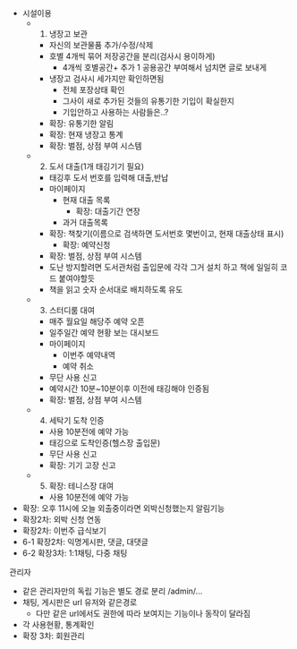 - 시설이용
	- 1. 냉장고 보관
		- 자신의 보관물품 추가/수정/삭제
		- 호별 4개씩 묶어 저장공간을 분리(검사시 용이하게)
			- 4개씩 호별공간+ 추가 1 공용공간 부여해서 넘치면 글로 보내게
		- 냉장고 검사시 세가지만 확인하면됨
			- 전체 포장상태 확인
			- 그사이 새로 추가된 것들의 유통기한 기입이 확실한지 
			- 기입안하고 사용하는 사람들은..?
		- 확장: 유통기한 알림
		- 확장: 현재 냉장고 통계
		- 확장: 벌점, 상점 부여 시스템
	- 2. 도서 대출(1개 태깅기기 필요)
		- 태깅후 도서 번호를 입력해 대출,반납
		- 마이페이지
			- 현재 대출 목록
				- 확장: 대출기간 연장
			- 과거 대출목록
		- 확장: 책찾기(이름으로 검색하면 도서번호 몇번이고, 현재 대출상태 표시)
			- 확장: 예약신청
		- 확장: 벌점, 상점 부여 시스템
		- 도난 방지할려면 도서관처럼 출입문에 각각 그거 설치 하고 책에 일일히 코드 붙여야할듯 
		- 책을 읽고 숫자 순서대로 배치하도록 유도
	- 3. 스터디룸 대여
		- 매주 월요일 해당주 예약 오픈
		- 일주일간 예약 현황 보는 대시보드
		- 마이페이지
			- 이번주 예약내역
			- 예약 취소
		- 무단 사용 신고
		- 예약시간 10분~10분이후 이전에 태깅해야 인증됨
		- 확장: 벌점, 상점 부여 시스템
	- 4. 세탁기 도착 인증
		- 사용 10분전에 예약 가능
		- 태깅으로 도착인증(헬스장 출입문)
		- 무단 사용 신고
		- 확장: 기기 고장 신고
	- 5. 확장: 테니스장 대여
		- 사용 10분전에 예약 가능
- 확장: 오후 11시에 오늘 외출중이라면 외박신청했는지 알림기능
- 확장2차: 외박 신청 연동
- 확장2차: 이번주 급식보기
- 6-1 확장2차: 익명게시판, 댓글, 대댓글
- 6-2 확장3차: 1:1채팅, 다중 채팅

관리자
- 같은 관리자만의 독립 기능은 별도 경로 분리  /admin/... 
- 채팅, 게시판은 url 유저와 같은경로
	- 다만 같은 url에서도 권한에 따라 보여지는 기능이나 동작이 달라짐
- 각 사용현황, 통계확인
- 확장 3차: 회원관리